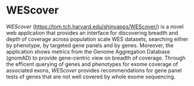 # WEScover

<i>WEScover</i> (https://tom.tch.harvard.edu/shinyapps/WEScover/) is a novel web application that provides an interface for discovering breadth and depth of coverage across population scale WES datasets, searching either by phenotype, by targeted gene panels and by genes. Moreover, the application shows metrics from the Genome Aggregation Database (gnomAD) to provide gene-centric view on breadth of coverage. Through the efficent querying of genes and phenotypes for exome coverage of associated exons, <i>WEScover</i> provides recommendations for gene panel tests of genes that are not well covered by whole exome sequencing.
